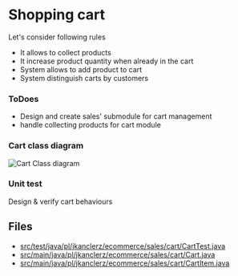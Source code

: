 # Shopping cart
Let's consider following rules
* It allows to collect products
* It increase product quantity when already in the cart
* System allows to add product to cart
* System distinguish carts by customers

### ToDoes
- Design and create sales' submodule for cart management
- handle collecting products for cart module

### Cart class diagram
![Cart Class diagram](assets/09__cart-class-diagram.jpg)

### Unit test
Design & verify cart behaviours 


## Files
* [src/test/java/pl/jkanclerz/ecommerce/sales/cart/CartTest.java](../src/test/java/pl/tnykiel/ecommerce/sales/cart/CartTest.java)
* [src/main/java/pl/jkanclerz/ecommerce/sales/cart/Cart.java](../src/main/java/pl/tnykiel/ecommerce/sales/cart/Cart.java)
* [src/main/java/pl/jkanclerz/ecommerce/sales/cart/CartItem.java](../src/main/java/pl/tnykiel/ecommerce/sales/cart/CartItem.java)
